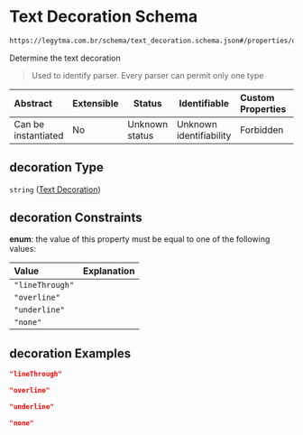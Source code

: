 # Text Decoration Schema

```txt
https://legytma.com.br/schema/text_decoration.schema.json#/properties/decoration
```

Determine the text decoration


> Used to identify parser. Every parser can permit only one type
>

| Abstract            | Extensible | Status         | Identifiable            | Custom Properties | Additional Properties | Access Restrictions | Defined In                                                                          |
| :------------------ | ---------- | -------------- | ----------------------- | :---------------- | --------------------- | ------------------- | ----------------------------------------------------------------------------------- |
| Can be instantiated | No         | Unknown status | Unknown identifiability | Forbidden         | Allowed               | none                | [text_style.schema.json\*](../schema/text_style.schema.json "open original schema") |

## decoration Type

`string` ([Text Decoration](text_style-properties-text-decoration.md))

## decoration Constraints

**enum**: the value of this property must be equal to one of the following values:

| Value           | Explanation |
| :-------------- | ----------- |
| `"lineThrough"` |             |
| `"overline"`    |             |
| `"underline"`   |             |
| `"none"`        |             |

## decoration Examples

```json
"lineThrough"
```

```json
"overline"
```

```json
"underline"
```

```json
"none"
```
